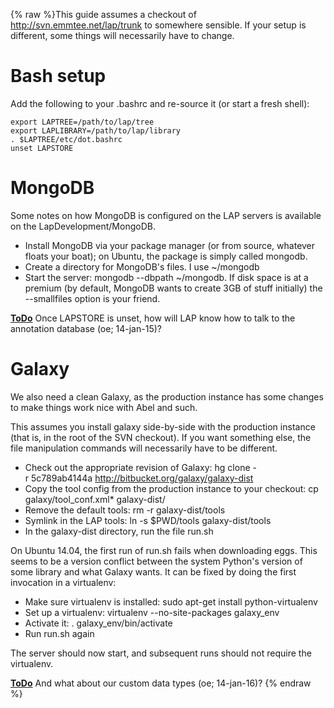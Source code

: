 {% raw %}This guide assumes a checkout of <http://svn.emmtee.net/lap/trunk> to
somewhere sensible. If your setup is different, some things will
necessarily have to change.

# Bash setup

Add the following to your .bashrc and re-source it (or start a fresh
shell):

    export LAPTREE=/path/to/lap/tree
    export LAPLIBRARY=/path/to/lap/library
    . $LAPTREE/etc/dot.bashrc
    unset LAPSTORE

# MongoDB

Some notes on how MongoDB is configured on the LAP servers is available
on the LapDevelopment/MongoDB.

- Install MongoDB via your package manager (or from source, whatever
floats your boat); on Ubuntu, the package is simply called mongodb.
- Create a directory for MongoDB's files. I use \~/mongodb
- Start the server: mongodb --dbpath \~/mongodb. If disk space is at a
premium (by default, MongoDB wants to create 3GB of stuff initially)
the --smallfiles option is your friend.

**[ToDo](/ToDo)** Once LAPSTORE is unset, how will LAP know how to talk
to the annotation database (oe; 14-jan-15)?

# Galaxy

We also need a clean Galaxy, as the production instance has some changes
to make things work nice with Abel and such.

This assumes you install galaxy side-by-side with the production
instance (that is, in the root of the SVN checkout). If you want
something else, the file manipulation commands will necessarily have to
be different.

- Check out the appropriate revision of Galaxy:
hg clone -r 5c789ab4144a http://bitbucket.org/galaxy/galaxy-dist
- Copy the tool config from the production instance to your checkout:
cp galaxy/tool\_conf.xml\* galaxy-dist/
- Remove the default tools: rm -r galaxy-dist/tools
- Symlink in the LAP tools: ln -s $PWD/tools galaxy-dist/tools
- In the galaxy-dist directory, run the file run.sh

On Ubuntu 14.04, the first run of run.sh fails when downloading eggs.
This seems to be a version conflict between the system Python's version
of some library and what Galaxy wants. It can be fixed by doing the
first invocation in a virtualenv:

- Make sure virtualenv is installed:
sudo apt-get install python-virtualenv
- Set up a virtualenv: virtualenv --no-site-packages galaxy\_env
- Activate it: . galaxy\_env/bin/activate
- Run run.sh again

The server should now start, and subsequent runs should not require the
virtualenv.

**[ToDo](/ToDo)** And what about our custom data types (oe; 14-jan-16)?
<update date omitted for speed>{% endraw %}